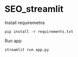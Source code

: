 # SEO_streamlit
Install requiremetns
```
pip install -r requirements.txt
```
Run app
```
streamlit run app.py
```
